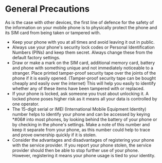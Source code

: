 [Title]: # (General Precautions)
[Difficulty]: # (Beginner)
[Order]: # (5)

# General Precautions

As is the case with other devices, the first line of defence for the safety of the information on your mobile phone is to physically protect the phone and its SIM card from being taken or tampered with.

*   Keep your phone with you at all times and avoid leaving it out in public.
*   Always use your phone's security lock codes or Personal Identification Numbers (PINs) and keep them secret. Always change these from the default factory settings.
*   Draw or make a mark on the SIM card, additional memory card, battery and phone with something unique and not immediately noticeable to a stranger. Place printed tamper-proof security tape over the joints of the phone if it is easily opened. (Tamper-proof security tape can be bought cheaply and easily over the internet) This will help you easily to identify whether any of these items have been tampered with or replaced.
*   If your phone is locked, ask someone you trust about unlocking it. A locked phone poses higher risk as it means all your data is controlled by one operator.
*   The 15-digit serial or IMEI (International Mobile Equipment Identity) number helps to identify your phone and can be accessed by keying *#06# into most phones, by looking behind the battery of your phone or by checking in the phone's settings. Make a note of this number and keep it separate from your phone, as this number could help to trace and prove ownership quickly if it is stolen.
*   Consider the advantages and disadvantages of registering your phone with the service provider. If you report your phone stolen, the service provider should then be able to stop further use of your phone. However, registering it means your phone usage is tied to your identity.